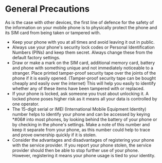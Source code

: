 [Title]: # (General Precautions)
[Difficulty]: # (Beginner)
[Order]: # (5)

# General Precautions

As is the case with other devices, the first line of defence for the safety of the information on your mobile phone is to physically protect the phone and its SIM card from being taken or tampered with.

*   Keep your phone with you at all times and avoid leaving it out in public.
*   Always use your phone's security lock codes or Personal Identification Numbers (PINs) and keep them secret. Always change these from the default factory settings.
*   Draw or make a mark on the SIM card, additional memory card, battery and phone with something unique and not immediately noticeable to a stranger. Place printed tamper-proof security tape over the joints of the phone if it is easily opened. (Tamper-proof security tape can be bought cheaply and easily over the internet) This will help you easily to identify whether any of these items have been tampered with or replaced.
*   If your phone is locked, ask someone you trust about unlocking it. A locked phone poses higher risk as it means all your data is controlled by one operator.
*   The 15-digit serial or IMEI (International Mobile Equipment Identity) number helps to identify your phone and can be accessed by keying *#06# into most phones, by looking behind the battery of your phone or by checking in the phone's settings. Make a note of this number and keep it separate from your phone, as this number could help to trace and prove ownership quickly if it is stolen.
*   Consider the advantages and disadvantages of registering your phone with the service provider. If you report your phone stolen, the service provider should then be able to stop further use of your phone. However, registering it means your phone usage is tied to your identity.